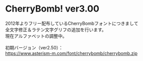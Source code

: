 # CherryBomb! ver3.00<br />
2012年よりフリー配布しているCherryBombフォントにつきまして<br />
全文字修正＆ラテン文字グリフの追加を行います。<br />
現在アルファベットの調整中。<br /><br />
初期バージョン（ver2.50）：<br />
https://www.asterism-m.com/font/cherrybomb/cherrybomb.zip
